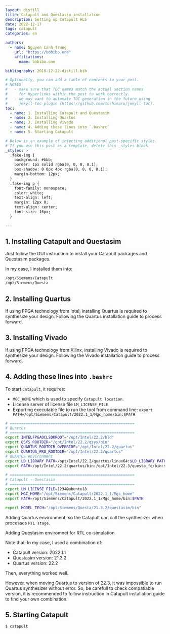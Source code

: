 ```yaml
---
layout: distill
title: Catapult and Questasim installation
description: Setting up Catapult HLS
date: 2022-12-17
tags: catapult
categories: en

authors:
  - name: Nguyen Canh Trung
    url: "https://bobibo.one"
    affiliations:
      name: bobibo.one

bibliography: 2018-12-22-distill.bib

# Optionally, you can add a table of contents to your post.
# NOTES:
#   - make sure that TOC names match the actual section names
#     for hyperlinks within the post to work correctly.
#   - we may want to automate TOC generation in the future using
#     jekyll-toc plugin (https://github.com/toshimaru/jekyll-toc).
toc:
  - name: 1. Installing Catapult and Questasim
  - name: 2. Installing Quartus
  - name: 3. Installing Vivado
  - name: 4. Adding these lines into `.bashrc`
  - name: 5. Starting Catapult

# Below is an example of injecting additional post-specific styles.
# If you use this post as a template, delete this _styles block.
_styles: >
  .fake-img {
    background: #bbb;
    border: 1px solid rgba(0, 0, 0, 0.1);
    box-shadow: 0 0px 4px rgba(0, 0, 0, 0.1);
    margin-bottom: 12px;
  }
  .fake-img p {
    font-family: monospace;
    color: white;
    text-align: left;
    margin: 12px 0;
    text-align: center;
    font-size: 16px;
  }

---
```


## 1. Installing Catapult and Questasim

Just follow the GUI instruction to install your Catapult packages and Questasim packages.

In my case, I installed them into:

```bash
/opt/Siemens/Catapult
/opt/Siemens/Questa
```

## 2. Installing Quartus

If using FPGA technology from Intel, installing Quartus is required to synthesize your design. Following the Quartus installation guide to process forward.

## 3. Installing Vivado

If using FPGA technology from Xilinx, installing Vivado is required to synthesize your design. Following the Vivado installation guide to process forward.

## 4. Adding these lines into `.bashrc`

To start `Catapult`, it requires:

* `MGC_HOME` which is used to specify `Catapult location`.
* License server of license file `LM_LICENSE_FILE`
* Exporting executable file to run the tool from command line: `export PATH=/opt/Siemens/Catapult/2022.1_1/Mgc_home/bin:$PATH`


```bash
# =======================================================
# Quartus
# =======================================================
export INTELFPGAOCLSDKROOT="/opt/Intel/22.2/hld"
export QSYS_ROOTDIR="/opt/Intel/22.2/qsys/bin"
export QUARTUS_ROOTDIR_OVERRIDE="/opt/Intel/22.2/quartus"
export QUARTUS_PRO_ROOTDIR="/opt/Intel/22.2/quartus"
# QUARTUS environment
export LD_LIBRARY_PATH=/opt/Intel/22.2/quartus/linux64:$LD_LIBRARY_PATH
export PATH=/opt/Intel/22.2/quartus/bin:/opt/Intel/22.3/questa_fe/bin:$PATH

# =======================================================
# Catapult - Questasim
# =======================================================
export LM_LICENSE_FILE=1234@ubuntu18
export MGC_HOME="/opt/Siemens/Catapult/2022.1_1/Mgc_home"
export PATH=/opt/Siemens/Catapult/2022.1_1/Mgc_home/bin:$PATH

export MODEL_TECH="/opt/Siemens/Questa/21.3.2/questasim/bin"

```

Adding Quartus environment, so the Catapult can call the synthesizer when processes `RTL stage`.

Adding Questasim enviromnet for RTL co-simulation

Note that: In my case, I used a combination of:

* Catapult version: 2022.1.1
* Questasim version: 21.3.2
* Quartus version: 22.2

Then, everything worked well.

However, when moving Quartus to version of 22.3, it was impossible to run Quartus synthesizer without error. So, be carefull to check compatiable version, it is recommended to follow instruction in Catapult installation guide to find your own combination. 


## 5. Starting Catapult

```bash
$ catapult
```
